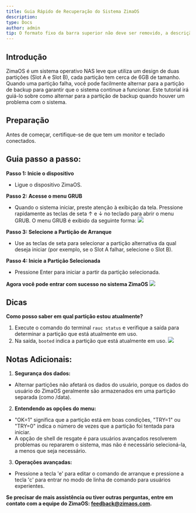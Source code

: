 ```yaml
---
title: Guia Rápido de Recuperação do Sistema ZimaOS
description: 
type: Docs
author: admin
tip: O formato fixo da barra superior não deve ser removido, a descrição é a descrição do artigo, se não for preenchida, o conteúdo será cortado na primeira parte do texto
---
```

## Introdução
ZimaOS é um sistema operativo NAS leve que utiliza um design de duas partições (Slot A e Slot B), cada partição tem cerca de 6GB de tamanho. Quando uma partição falha, você pode facilmente alternar para a partição de backup para garantir que o sistema continue a funcionar. Este tutorial irá guiá-lo sobre como alternar para a partição de backup quando houver um problema com o sistema.
## Preparação
Antes de começar, certifique-se de que tem um monitor e teclado conectados.
## Guia passo a passo:
**Passo 1: Inicie o dispositivo**
- Ligue o dispositivo ZimaOS.

**Passo 2: Acesse o menu GRUB**
- Quando o sistema iniciar, preste atenção à exibição da tela. Pressione rapidamente as teclas de seta ↑ e ↓ no teclado para abrir o menu GRUB. O menu GRUB é exibido da seguinte forma:
![](https://manage.icewhale.io/api/static/docs/1738826493349_image.png)

**Passo 3: Selecione a Partição de Arranque**
- Use as teclas de seta para selecionar a partição alternativa da qual deseja iniciar (por exemplo, se o Slot A falhar, selecione o Slot B).

**Passo 4: Inicie a Partição Selecionada**
- Pressione Enter para iniciar a partir da partição selecionada.

**Agora você pode entrar com sucesso no sistema ZimaOS**
![](https://manage.icewhale.io/api/static/docs/1738826615202_image.png)
## Dicas
**Como posso saber em qual partição estou atualmente?**
1. Execute o comando do terminal `rauc status` e verifique a saída para determinar a partição que está atualmente em uso.
2. Na saída, `booted` indica a partição que está atualmente em uso.
![](https://manage.icewhale.io/api/static/docs/1738827159260_image.png)
## Notas Adicionais:
1. **Segurança dos dados:**
- Alternar partições não afetará os dados do usuário, porque os dados do usuário do ZimaOS geralmente são armazenados em uma partição separada (como /data).
2. **Entendendo as opções do menu:**
- "OK=1" significa que a partição está em boas condições, "TRY=1" ou "TRY=0" indica o número de vezes que a partição foi tentada para iniciar.
- A opção de shell de resgate é para usuários avançados resolverem problemas ou repararem o sistema, mas não é necessário selecioná-la, a menos que seja necessário.
3. **Operações avançadas:**
- Pressione a tecla 'e' para editar o comando de arranque e pressione a tecla 'c' para entrar no modo de linha de comando para usuários experientes.

**Se precisar de mais assistência ou tiver outras perguntas, entre em contato com a equipe do ZimaOS: <feedback@zimaos.com>.**